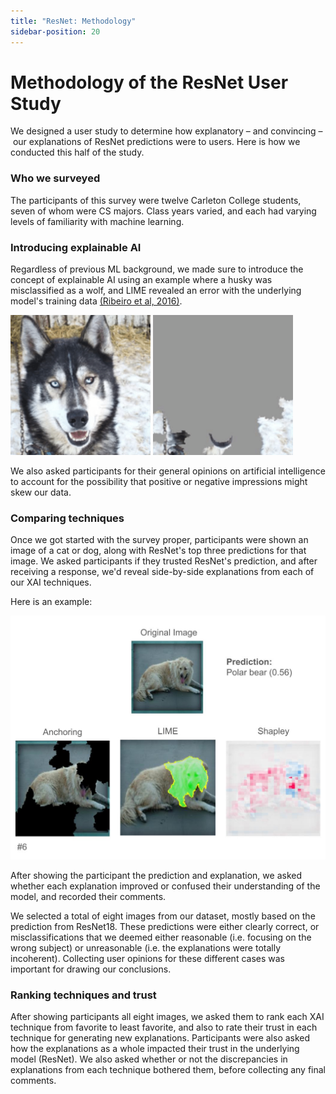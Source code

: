 ```yaml
---
title: "ResNet: Methodology"
sidebar-position: 20
---
```


# Methodology of the ResNet User Study
We designed a user study to determine how explanatory – and convincing – our explanations of ResNet predictions were to users. Here is how we conducted this half of the study.

### Who we surveyed

The participants of this survey were twelve Carleton College students, seven of whom were CS majors. Class years varied, and each had varying levels of familiarity with machine learning.

### Introducing explainable AI

Regardless of previous ML background, we made sure to introduce the concept of explainable AI using an example where a husky was misclassified as a wolf, and LIME revealed an error with the underlying model's training data [(Ribeiro et al, 2016)](https://arxiv.org/abs/1602.04938).

![Figure 1](/img/user_study/wolf-husky.png "An image of a husky predicted to be a wolf.")
![Figure 1](/img/user_study/wolf-husky-lime.png "The image put through LIME.")

We also asked participants for their general opinions on artificial intelligence to account for the possibility that positive or negative impressions might skew our data.

### Comparing techniques

Once we got started with the survey proper, participants were shown an image of a cat or dog, along with ResNet's top three predictions for that image. We asked participants if they trusted ResNet's prediction, and after receiving a response, we'd reveal side-by-side explanations from each of our XAI techniques.

Here is an example:

![Figure 2](/img/user_study/polar_bear-slide.jpg "An image of a dog, with explanations for why it was predicted as a polar bear.")

After showing the participant the prediction and explanation, we asked whether each explanation improved or confused their understanding of the model, and recorded their comments.

We selected a total of eight images from our dataset, mostly based on the prediction from ResNet18. These predictions were either clearly correct, or misclassifications that we deemed either reasonable (i.e. focusing on the wrong subject) or unreasonable (i.e. the explanations were totally incoherent). Collecting user opinions for these different cases was important for drawing our conclusions.

### Ranking techniques and trust

After showing participants all eight images, we asked them to rank each XAI technique from favorite to least favorite, and also to rate their trust in each technique for generating new explanations. Participants were also asked how the explanations as a whole impacted their trust in the underlying model (ResNet). We also asked whether or not the discrepancies in explanations from each technique bothered them, before collecting any final comments.
